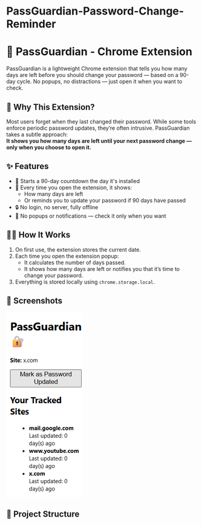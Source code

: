 # PassGuardian-Password-Change-Reminder
# 🔐 PassGuardian - Chrome Extension

PassGuardian is a lightweight Chrome extension that tells you how many days are left before you should change your password — based on a 90-day cycle. No popups, no distractions — just open it when you want to check.

## 📌 Why This Extension?

Most users forget when they last changed their password. While some tools enforce periodic password updates, they’re often intrusive. PassGuardian takes a subtle approach:  
**It shows you how many days are left until your next password change — only when you choose to open it.**

## ✨ Features

- 📅 Starts a 90-day countdown the day it's installed
- 🔁 Every time you open the extension, it shows:
  - How many days are left  
  - Or reminds you to update your password if 90 days have passed
- 🔒 No login, no server, fully offline
- 🚫 No popups or notifications — check it only when you want

## 🧑‍💻 How It Works

1. On first use, the extension stores the current date.
2. Each time you open the extension popup:
   - It calculates the number of days passed.
   - It shows how many days are left or notifies you that it’s time to change your password.
3. Everything is stored locally using `chrome.storage.local`.

## 📸 Screenshots

![Extension Screenshot](./screenshot.png)

## 📁 Project Structure

